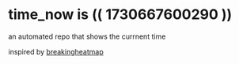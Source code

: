 # time_now is (( 1730667600290 ))

an automated repo that shows the currnent time

inspired by [breakingheatmap](https://github.com/breakingheatmap/breakingheatmap)